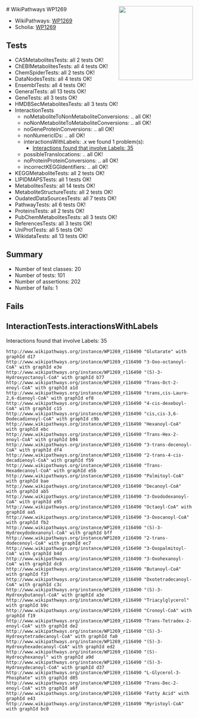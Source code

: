 <img style="float: right; width: 200px" src="https://upload.wikimedia.org/wikipedia/commons/thumb/8/83/Wplogo_with_text_500.png/640px-Wplogo_with_text_500.png" />
# WikiPathways WP1269

* WikiPathways: [WP1269](https://new.wikipathways.org/pathways/WP1269)
* Scholia: [WP1269](https://scholia.toolforge.org/wikipathways/WP1269)
## Tests
* CASMetabolitesTests: all 2 tests OK!
* ChEBIMetabolitesTests: all 4 tests OK!
* ChemSpiderTests: all 2 tests OK!
* DataNodesTests: all 4 tests OK!
* EnsemblTests: all 4 tests OK!
* GeneralTests: all 13 tests OK!
* GeneTests: all 3 tests OK!
* HMDBSecMetabolitesTests: all 3 tests OK!
* InteractionTests
    * noMetaboliteToNonMetaboliteConversions: .. all OK!
    * noNonMetaboliteToMetaboliteConversions: .. all OK!
    * noGeneProteinConversions: .. all OK!
    * nonNumericIDs: .. all OK!
    * interactionsWithLabels: .x we found 1 problem(s):
        * [Interactions found that involve Labels: 35](#fe97a8fb)
    * possibleTranslocations: .. all OK!
    * noProteinProteinConversions: .. all OK!
    * incorrectKEGGIdentifiers: .. all OK!
* KEGGMetaboliteTests: all 2 tests OK!
* LIPIDMAPSTests: all 1 tests OK!
* MetabolitesTests: all 14 tests OK!
* MetaboliteStructureTests: all 2 tests OK!
* OudatedDataSourcesTests: all 7 tests OK!
* PathwayTests: all 6 tests OK!
* ProteinsTests: all 2 tests OK!
* PubChemMetabolitesTests: all 3 tests OK!
* ReferencesTests: all 3 tests OK!
* UniProtTests: all 5 tests OK!
* WikidataTests: all 13 tests OK!


## Summary

* Number of test classes: 20
* Number of tests: 101
* Number of assertions: 202
* Number of fails: 1

## Fails

<a name="fe97a8fb" />

## InteractionTests.interactionsWithLabels

Interactions found that involve Labels: 35
```
http://www.wikipathways.org/instance/WP1269_r116490 "Glutarate" with graphId d17
http://www.wikipathways.org/instance/WP1269_r116490 "3-Oxo-octanoyl-CoA" with graphId e3e
http://www.wikipathways.org/instance/WP1269_r116490 "(S)-3-Hydroxyoctanoyl-CoA" with graphId b77
http://www.wikipathways.org/instance/WP1269_r116490 "Trans-Oct-2-enoyl-CoA" with graphId a1d
http://www.wikipathways.org/instance/WP1269_r116490 "trans,cis-Lauro-2,6-dienoyl-CoA" with graphId ef8
http://www.wikipathways.org/instance/WP1269_r116490 "4-cis-dexeboyl-CoA" with graphId c15
http://www.wikipathways.org/instance/WP1269_r116490 "cis,cis-3,6-Dodecadienoyl-CoA" with graphId c9b
http://www.wikipathways.org/instance/WP1269_r116490 "Hexanoyl-CoA" with graphId ebc
http://www.wikipathways.org/instance/WP1269_r116490 "Trans-Hex-2-enoyl-CoA" with graphId b94
http://www.wikipathways.org/instance/WP1269_r116490 "3-trans-decenoyl-CoA" with graphId df4
http://www.wikipathways.org/instance/WP1269_r116490 "2-trans-4-cis-decadienoyl-CoA" with graphId f59
http://www.wikipathways.org/instance/WP1269_r116490 "Trans-Hexadecanoyl-CoA" with graphId e5b
http://www.wikipathways.org/instance/WP1269_r116490 "Palmitoyl-CoA" with graphId bae
http://www.wikipathways.org/instance/WP1269_r116490 "Decanoyl-CoA" with graphId ab5
http://www.wikipathways.org/instance/WP1269_r116490 "3-Oxododexanoyl-CoA" with graphId e95
http://www.wikipathways.org/instance/WP1269_r116490 "Octaoyl-CoA" with graphId aa5
http://www.wikipathways.org/instance/WP1269_r116490 "3-Oxocanoyl-CoA" with graphId fb2
http://www.wikipathways.org/instance/WP1269_r116490 "(S)-3-Hydroxydodexanonyl-CoA" with graphId bff
http://www.wikipathways.org/instance/WP1269_r116490 "2-trans-dodecenoyl-CoA" with graphId ec7
http://www.wikipathways.org/instance/WP1269_r116490 "3-Oxopalmitoyl-CoA" with graphId b4d
http://www.wikipathways.org/instance/WP1269_r116490 "3-Oxohexanoyl-CoA" with graphId dc8
http://www.wikipathways.org/instance/WP1269_r116490 "Butanoyl-CoA" with graphId f3f
http://www.wikipathways.org/instance/WP1269_r116490 "Dxotetradecanoyl-CoA" with graphId c3c
http://www.wikipathways.org/instance/WP1269_r116490 "(S)-3-Hydroxybutanoyl-CoA" with graphId a3e
http://www.wikipathways.org/instance/WP1269_r116490 "Triacylglycerol" with graphId b9c
http://www.wikipathways.org/instance/WP1269_r116490 "Cronoyl-CoA" with graphId f19
http://www.wikipathways.org/instance/WP1269_r116490 "Trans-Tetradex-2-enoyl-CoA" with graphId de2
http://www.wikipathways.org/instance/WP1269_r116490 "(S)-3-Hydroxytetradecanoyl-CoA" with graphId fa0
http://www.wikipathways.org/instance/WP1269_r116490 "(S)-3-Hydroxyhexadecanoyl-CoA" with graphId ed2
http://www.wikipathways.org/instance/WP1269_r116490 "(S)-Hydrocyhexanoyl" with graphId a9d
http://www.wikipathways.org/instance/WP1269_r116490 "(S)-3-Hydroxydecanoyl-CoA" with graphId d37
http://www.wikipathways.org/instance/WP1269_r116490 "L-Glycerol-3-Phosphate" with graphId d05
http://www.wikipathways.org/instance/WP1269_r116490 "Trans-Dec-2-enoyl-CoA" with graphId a6f
http://www.wikipathways.org/instance/WP1269_r116490 "Fatty Acid" with graphId e43
http://www.wikipathways.org/instance/WP1269_r116490 "Myristoyl-CoA" with graphId bc0
```

